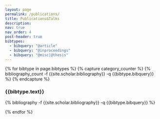 ```yaml
---
layout: page
permalink: /publications/
title: Publications&Talks
description: 
nav: true
nav_order: 4
post-header: true
bibtypes:
  - bibquery: "@article"
  - bibquery: "@inproceedings"
  - bibquery: "@misc|@thesis"
---
```


{% for bibtype in page.bibtypes %}
  {% capture category_counter %}
  {% bibliography_count -f {{site.scholar.bibliography}} -q {{bibtype.bibquery}} %}
  {% endcapture %}

  <div style="counter-reset:bibitem {{ category_counter | plus:1 }}">
  <div class="publications">
  <h3 class="type">{{bibtype.text}}</h3>
    {% bibliography -f {{site.scholar.bibliography}} -q {{bibtype.bibquery}} %}
  </div>

{% endfor %}
